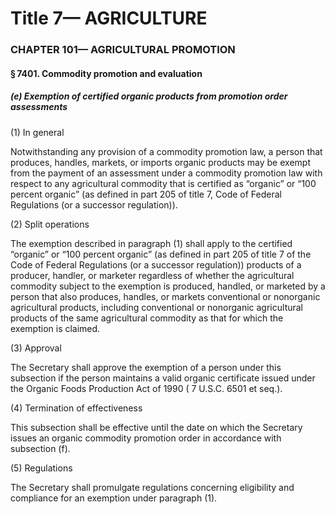 
# Title 7— AGRICULTURE
### CHAPTER 101— AGRICULTURAL PROMOTION
#### § 7401. Commodity promotion and evaluation
##### (e) Exemption of certified organic products from promotion order assessments

(1) In general

Notwithstanding any provision of a commodity promotion law, a person that produces, handles, markets, or imports organic products may be exempt from the payment of an assessment under a commodity promotion law with respect to any agricultural commodity that is certified as “organic” or “100 percent organic” (as defined in part 205 of title 7, Code of Federal Regulations (or a successor regulation)).

(2) Split operations

The exemption described in paragraph (1) shall apply to the certified “organic” or “100 percent organic” (as defined in part 205 of title 7 of the Code of Federal Regulations (or a successor regulation)) products of a producer, handler, or marketer regardless of whether the agricultural commodity subject to the exemption is produced, handled, or marketed by a person that also produces, handles, or markets conventional or nonorganic agricultural products, including conventional or nonorganic agricultural products of the same agricultural commodity as that for which the exemption is claimed.

(3) Approval

The Secretary shall approve the exemption of a person under this subsection if the person maintains a valid organic certificate issued under the Organic Foods Production Act of 1990 ( 7 U.S.C. 6501 et seq.).

(4) Termination of effectiveness

This subsection shall be effective until the date on which the Secretary issues an organic commodity promotion order in accordance with subsection (f).

(5) Regulations

The Secretary shall promulgate regulations concerning eligibility and compliance for an exemption under paragraph (1).
